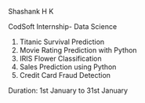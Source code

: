 Shashank H K

CodSoft Internship- Data Science
1. Titanic Survival Prediction
2. Movie Rating Prediction with Python
3. IRIS Flower Classification
4. Sales Prediction using Python
5. Credit Card Fraud Detection

Duration: 1st January to 31st January
